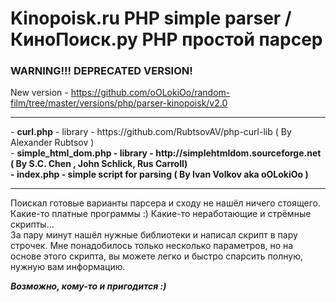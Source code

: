 # Kinopoisk.ru PHP simple parser / КиноПоиск.ру PHP простой парсер


### WARNING!!! DEPRECATED VERSION!
New version - https://github.com/oOLokiOo/random-film/tree/master/versions/php/parser-kinopoisk/v2.0

<hr />
- <b>curl.php</b> - library - https://github.com/RubtsovAV/php-curl-lib ( By Alexander Rubtsov <RubtsovAV@gmail.com> ) <br />
- <b>simple_html_dom.php<b/> - library - http://simplehtmldom.sourceforge.net ( By S.C. Chen <me578022@gmail.com>, John Schlick, Rus Carroll) <br />
- <b>index.php</b> - simple script for parsing ( By Ivan Volkov aka oOLokiOo <ivan.volkov.older@gmail.com> ) <br />
<hr />

</b>
<p style="font-weight:normal">
Поискал готовые варианты парсера и сходу не нашёл ничего стоящего. Какие-то платные программы :) Какие-то неработающие и стрёмные скрипты...<br />
За пару минут нашёл нужные библиотеки и написал скрипт в пару строчек.
Мне понадобилось только несколько параметров, но на основе этого скрипта, вы можете легко и быстро спарсить полную, нужную вам информацию.
</p>

_Возможно, кому-то и пригодится :)_
